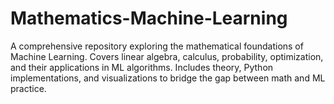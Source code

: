 # Mathematics-Machine-Learning
A comprehensive repository exploring the mathematical foundations of Machine Learning. Covers linear algebra, calculus, probability, optimization, and their applications in ML algorithms. Includes theory, Python implementations, and visualizations to bridge the gap between math and ML practice.
